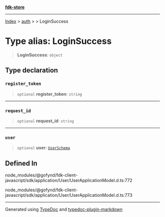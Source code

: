 [**fdk-store**](../../../README.md)
***

[Index](../../../API.md) > [auth](../../README.md) > [<internal>](../README.md) > LoginSuccess

# Type alias: LoginSuccess

> **LoginSuccess**: `object`

## Type declaration

### `register_token`

> `optional` **register\_token**: `string`

***

### `request_id`

> `optional` **request\_id**: `string`

***

### `user`

> `optional` **user**: [`UserSchema`](type-alias.UserSchema.md)

## Defined In

node\_modules/@gofynd/fdk-client-javascript/sdk/application/User/UserApplicationModel.d.ts:772

node\_modules/@gofynd/fdk-client-javascript/sdk/application/User/UserApplicationModel.d.ts:773

***
Generated using [TypeDoc](https://typedoc.org/) and [typedoc-plugin-markdown](https://www.npmjs.com/package/typedoc-plugin-markdown)
